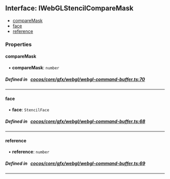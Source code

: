 ## Interface: IWebGLStencilCompareMask

- [compareMask](#compareMask)
- [face](#face)
- [reference](#reference)

### Properties

#### compareMask

<div style="margin-left: 10px;">


• **compareMask**: ``number``

</div>


##### Defined in &nbsp;   [cocos/core/gfx/webgl/webgl-command-buffer.ts:70](https://github.com/cocos-creator/engine/blob/c7bf6b8a9/cocos/core/gfx/webgl/webgl-command-buffer.ts#L70)&nbsp;

___
#### face

<div style="margin-left: 10px;">


• **face**: ``StencilFace``

</div>


##### Defined in &nbsp;   [cocos/core/gfx/webgl/webgl-command-buffer.ts:68](https://github.com/cocos-creator/engine/blob/c7bf6b8a9/cocos/core/gfx/webgl/webgl-command-buffer.ts#L68)&nbsp;

___
#### reference

<div style="margin-left: 10px;">


• **reference**: ``number``

</div>


##### Defined in &nbsp;   [cocos/core/gfx/webgl/webgl-command-buffer.ts:69](https://github.com/cocos-creator/engine/blob/c7bf6b8a9/cocos/core/gfx/webgl/webgl-command-buffer.ts#L69)&nbsp;

___
